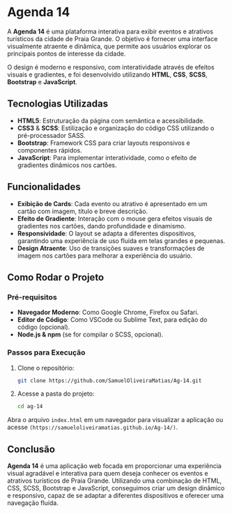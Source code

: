 # Agenda 14

A **Agenda 14** é uma plataforma interativa para exibir eventos e atrativos turísticos da cidade de Praia Grande. O objetivo é fornecer uma interface visualmente atraente e dinâmica, que permite aos usuários explorar os principais pontos de interesse da cidade.

O design é moderno e responsivo, com interatividade através de efeitos visuais e gradientes, e foi desenvolvido utilizando **HTML**, **CSS**, **SCSS**, **Bootstrap** e **JavaScript**.

## Tecnologias Utilizadas

- **HTML5**: Estruturação da página com semântica e acessibilidade.
- **CSS3** & **SCSS**: Estilização e organização do código CSS utilizando o pré-processador SASS.
- **Bootstrap**: Framework CSS para criar layouts responsivos e componentes rápidos.
- **JavaScript**: Para implementar interatividade, como o efeito de gradientes dinâmicos nos cartões.

## Funcionalidades

- **Exibição de Cards**: Cada evento ou atrativo é apresentado em um cartão com imagem, título e breve descrição.
- **Efeito de Gradiente**: Interação com o mouse gera efeitos visuais de gradientes nos cartões, dando profundidade e dinamismo.
- **Responsividade**: O layout se adapta a diferentes dispositivos, garantindo uma experiência de uso fluída em telas grandes e pequenas.
- **Design Atraente**: Uso de transições suaves e transformações de imagem nos cartões para melhorar a experiência do usuário.

## Como Rodar o Projeto

### Pré-requisitos

- **Navegador Moderno**: Como Google Chrome, Firefox ou Safari.
- **Editor de Código**: Como VSCode ou Sublime Text, para edição do código (opcional).
- **Node.js & npm** (se for compilar o SCSS, opcional).

### Passos para Execução

1. Clone o repositório:
    ```bash
    git clone https://github.com/SamuelOliveiraMatias/Ag-14.git
    ```
2. Acesse a pasta do projeto:

    ```bash
    cd ag-14
    ```

Abra o arquivo `index.html` em um navegador para visualizar a aplicação ou acesse `(https://samueloliveiramatias.github.io/Ag-14/)`.

## Conclusão
**Agenda 14** é uma aplicação web focada em proporcionar uma experiência visual agradável e interativa para quem deseja conhecer os eventos e atrativos turísticos de Praia Grande. Utilizando uma combinação de HTML, CSS, SCSS, Bootstrap e JavaScript, conseguimos criar um design dinâmico e responsivo, capaz de se adaptar a diferentes dispositivos e oferecer uma navegação fluída.

